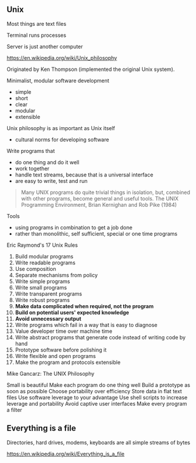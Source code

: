## Unix

Most things are text files

Terminal runs processes

Server is just another computer

https://en.wikipedia.org/wiki/Unix_philosophy

Originated by Ken Thompson (implemented the original Unix system).

Minimalist, modular software development
- simple
- short
- clear
- modular
- extensible

Unix philosophy is as important as Unix itself
- cultural norms for developing software

Write programs that
- do one thing and do it well
- work together
- handle text streams, because that is a universal interface
- are easy to write, test and run

> Many UNIX programs do quite trivial things in isolation, but, combined with other programs, become general and useful tools.
The UNIX Programming Environment, Brian Kernighan and Rob Pike (1984)

Tools
- using programs in combination to get a job done
- rather than monolithic, self sufficient, special or one time programs

Eric Raymond's 17 Unix Rules

1. Build modular programs
2. Write readable programs
3. Use composition
4. Separate mechanisms from policy
5. Write simple programs
6. Write small programs
7. Write transparent programs
8. Write robust programs
9. **Make data complicated when required, not the program**
10. **Build on potential users' expected knowledge**
11. **Avoid unnecessary output**
12. Write programs which fail in a way that is easy to diagnose
13. Value developer time over machine time
14. Write abstract programs that generate code instead of writing code by hand
15. Prototype software before polishing it
16. Write flexible and open programs
17. Make the program and protocols extensible

Mike Gancarz: The UNIX Philosophy

Small is beautiful
Make each program do one thing well
Build a prototype as soon as possible
Choose portability over efficiency
Store data in flat text files
Use software leverage to your advantage
Use shell scripts to increase leverage and portability
Avoid captive user interfaces
Make every program a filter

## Everything is a file

Directories, hard drives, modems, keyboards are all simple streams of bytes

https://en.wikipedia.org/wiki/Everything_is_a_file


